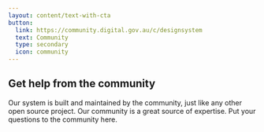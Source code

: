 ```yaml
---
layout: content/text-with-cta
button:
  link: https://community.digital.gov.au/c/designsystem
  text: Community
  type: secondary
  icon: community
---
```


## Get help from the community

Our system is built and maintained by the community, just like any other open source project. Our community is a great source of expertise. Put your questions to the community here.
